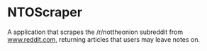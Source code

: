 # NTOScraper
A application that scrapes the /r/nottheonion subreddit from www.reddit.com, returning articles that users may leave notes on.
